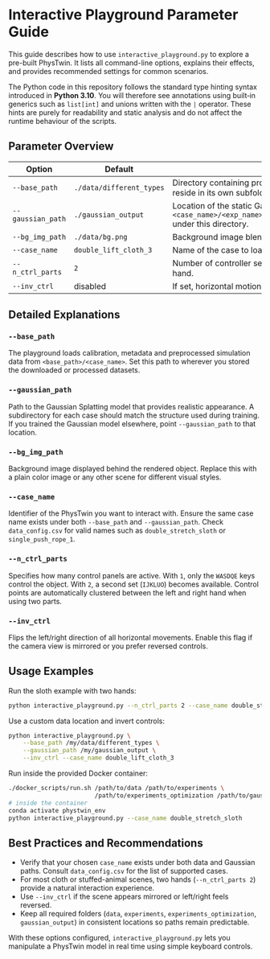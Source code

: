 # Interactive Playground Parameter Guide

This guide describes how to use `interactive_playground.py` to explore a pre-built PhysTwin.
It lists all command-line options, explains their effects, and provides recommended settings
for common scenarios.

The Python code in this repository follows the standard type hinting syntax introduced in **Python&nbsp;3.10**.  You will therefore see annotations using built‑in generics such as `list[int]` and unions written with the `|` operator.  These hints are purely for readability and static analysis and do not affect the runtime behaviour of the scripts.

## Parameter Overview

| Option | Default | Description |
|-------|---------|-------------|
| `--base_path` | `./data/different_types` | Directory containing processed data for each case. Each case must reside in its own subfolder. |
| `--gaussian_path` | `./gaussian_output` | Location of the static Gaussian Splatting results. The loader expects `<case_name>/<exp_name>/point_cloud/iteration_10000/point_cloud.ply` under this directory. |
| `--bg_img_path` | `./data/bg.png` | Background image blended with the rendered object. |
| `--case_name` | `double_lift_cloth_3` | Name of the case to load. Available cases are listed in `data_config.csv`. |
| `--n_ctrl_parts` | `2` | Number of controller sets. Use `1` for single-hand control or `2` for dual-hand. |
| `--inv_ctrl` | disabled | If set, horizontal motion keys are inverted. |

## Detailed Explanations

### `--base_path`
The playground loads calibration, metadata and preprocessed simulation data from
`<base_path>/<case_name>`. Set this path to wherever you stored the downloaded
or processed datasets.

### `--gaussian_path`
Path to the Gaussian Splatting model that provides realistic appearance. A
subdirectory for each case should match the structure used during training. If
you trained the Gaussian model elsewhere, point `--gaussian_path` to that
location.

### `--bg_img_path`
Background image displayed behind the rendered object. Replace this with a plain
color image or any other scene for different visual styles.

### `--case_name`
Identifier of the PhysTwin you want to interact with. Ensure the same case name
exists under both `--base_path` and `--gaussian_path`. Check `data_config.csv`
for valid names such as `double_stretch_sloth` or `single_push_rope_1`.

### `--n_ctrl_parts`
Specifies how many control panels are active. With `1`, only the `WASDQE` keys
control the object. With `2`, a second set (`IJKLUO`) becomes available.
Control points are automatically clustered between the left and right hand when
using two parts.

### `--inv_ctrl`
Flips the left/right direction of all horizontal movements. Enable this flag if
the camera view is mirrored or you prefer reversed controls.

## Usage Examples

Run the sloth example with two hands:
```bash
python interactive_playground.py --n_ctrl_parts 2 --case_name double_stretch_sloth
```

Use a custom data location and invert controls:
```bash
python interactive_playground.py \
    --base_path /my/data/different_types \
    --gaussian_path /my/gaussian_output \
    --inv_ctrl --case_name double_lift_cloth_3
```

Run inside the provided Docker container:
```bash
./docker_scripts/run.sh /path/to/data /path/to/experiments \
                        /path/to/experiments_optimization /path/to/gaussian_output
# inside the container
conda activate phystwin_env
python interactive_playground.py --case_name double_stretch_sloth
```

## Best Practices and Recommendations

- Verify that your chosen `case_name` exists under both data and Gaussian paths.
  Consult `data_config.csv` for the list of supported cases.
- For most cloth or stuffed-animal scenes, two hands (`--n_ctrl_parts 2`) provide
  a natural interaction experience.
- Use `--inv_ctrl` if the scene appears mirrored or left/right feels reversed.
- Keep all required folders (`data`, `experiments`, `experiments_optimization`,
  `gaussian_output`) in consistent locations so paths remain predictable.

With these options configured, `interactive_playground.py` lets you manipulate
a PhysTwin model in real time using simple keyboard controls.
